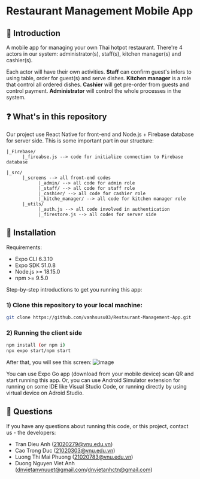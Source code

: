 # Restaurant Management Mobile App

## :star2: Introduction

A mobile app for managing your own Thai hotpot restaurant. There're 4 actors in our system: administrator(s), staff(s), kitchen manager(s) and cashier(s).

Each actor will have their own activities. **Staff** can confirm guest's infors to using table, order for guest(s) and serve dishes. **Kitchen manager** is a role that control all ordered dishes. **Cashier** will get pre-order from guests and control payment. **Administrator** will control the whole processes in the system.

## :question: What's in this repository

Our project use React Native for front-end and Node.js + Firebase database for server side. This is some important part in our structure:
```
|_Firebase/ 
      |_fireabse.js --> code for initialize connection to Firebase database

|_src/
      |_screens --> all front-end codes
            |_admin/ --> all code for admin role
            |_staff/ --> all code for staff role
            |_cashier/ --> all code for cashier role
            |_kitche_manager/ --> all code for kitchen manager role
      |_utils/
            |_auth.js --> all code involved in authentication
            |_firestore.js --> all codes for server side
```

## :wrench: Installation

Requirements:
* Expo CLI 6.3.10
* Expo SDK 51.0.8
* Node.js >= 18.15.0
* npm >= 9.5.0
  
Step-by-step introductions to get you running this app:
### 1) Clone this repository to your local machine:

```bash
git clone https://github.com/vanhsusu03/Restaurant-Management-App.git 
```
### 2) Running the client side

```bash
npm install (or npm i)
npx expo start/npm start
```

After that, you will see this screen: ![image](https://github.com/vanhsusu03/Restaurant-Management-App/assets/98511848/9b73b0f9-3cfe-4719-be10-3d046ebcd4d7)

You can use Expo Go app (download from your mobile device) scan QR and start running this app. Or, you can use Android Simulator extension for running on some IDE like Visual Studio Code, or running directly by using virtual device on Adroid Studio.

## :raising_hand: Questions
If you have any questions about running this code, or this project, contact us - the developers: 
* Tran Dieu Anh (21020279@vnu.edu.vn)
* Cao Trong Duc (21020303@vnu.edu.vn)
* Luong Thi Mai Phuong (21020783@vnu.edu.vn)
* Duong Nguyen Viet Anh (dnvietanvnuuet@gmail.com/dnvietanhctn@gmail.com)
  
